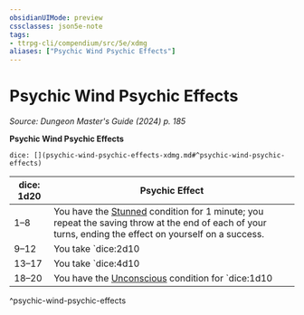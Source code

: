```yaml
---
obsidianUIMode: preview
cssclasses: json5e-note
tags:
- ttrpg-cli/compendium/src/5e/xdmg
aliases: ["Psychic Wind Psychic Effects"]
---
```

# Psychic Wind Psychic Effects
*Source: Dungeon Master's Guide (2024) p. 185* 

**Psychic Wind Psychic Effects**

`dice: [](psychic-wind-psychic-effects-xdmg.md#^psychic-wind-psychic-effects)`

| dice: 1d20 | Psychic Effect |
|------------|----------------|
| 1–8 | You have the [Stunned](3-Compendium/rules/conditions.md#Stunned) condition for 1 minute; you repeat the saving throw at the end of each of your turns, ending the effect on yourself on a success. |
| 9–12 | You take `dice:2d10|noform|avg|text(11)` (`2d10`) Psychic damage. |
| 13–17 | You take `dice:4d10|noform|avg|text(22)` (`4d10`) Psychic damage. |
| 18–20 | You have the [Unconscious](3-Compendium/rules/conditions.md#Unconscious) condition for `dice:1d10|noform|avg|text(5)` (`1d10`) hours; the effect on you ends if you take damage or if another creature takes an action to shake you awake. |
^psychic-wind-psychic-effects